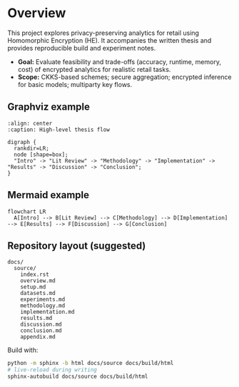 # Overview

This project explores privacy-preserving analytics for retail using Homomorphic Encryption (HE).
It accompanies the written thesis and provides reproducible build and experiment notes.

- **Goal:** Evaluate feasibility and trade-offs (accuracy, runtime, memory, cost) of encrypted analytics for realistic retail tasks.
- **Scope:** CKKS-based schemes; secure aggregation; encrypted inference for basic models; multiparty key flows.

## Graphviz example

```{graphviz}
:align: center
:caption: High-level thesis flow

digraph {
  rankdir=LR;
  node [shape=box];
  "Intro" -> "Lit Review" -> "Methodology" -> "Implementation" -> "Results" -> "Discussion" -> "Conclusion";
}
```

## Mermaid example

```{mermaid}
flowchart LR
  A[Intro] --> B[Lit Review] --> C[Methodology] --> D[Implementation] --> E[Results] --> F[Discussion] --> G[Conclusion]
```

## Repository layout (suggested)

```
docs/
  source/
    index.rst
    overview.md
    setup.md
    datasets.md
    experiments.md
    methodology.md
    implementation.md
    results.md
    discussion.md
    conclusion.md
    appendix.md
```

Build with:

```bash
python -m sphinx -b html docs/source docs/build/html
# live-reload during writing
sphinx-autobuild docs/source docs/build/html
```
